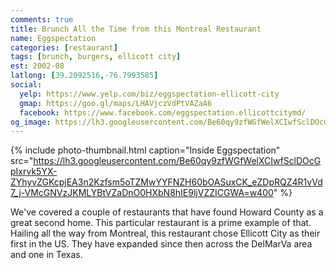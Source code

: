 ```yaml
---
comments: true
title: Brunch All the Time from this Montreal Restaurant
name: Eggspectation
categories: [restaurant]
tags: [brunch, burgers, ellicott city]
est: 2002-08
latlong: [39.2092516,-76.7993585]
social:
  yelp: https://www.yelp.com/biz/eggspectation-ellicott-city
  gmap: https://goo.gl/maps/LHAVjczVdPtVAZaA6
  facebook: https://www.facebook.com/eggspectation.ellicottcitymd/
og_image: https://lh3.googleusercontent.com/Be60qy9zfWGfWelXCIwfSclDOcGpIxrvk5YX-ZYhyvZGKcpjEA3n2Kzfsm5oTZMwYYFNZH60bOASuxCK_eZDpRQZ4R1vVd7_j-VMcGNVzJKMLYBtVZaDnO0HXbN8hIE9ljVZZICGWA=w400
---
```


{%
  include photo-thumbnail.html 
  caption="Inside Eggspectation"
  src="https://lh3.googleusercontent.com/Be60qy9zfWGfWelXCIwfSclDOcGpIxrvk5YX-ZYhyvZGKcpjEA3n2Kzfsm5oTZMwYYFNZH60bOASuxCK_eZDpRQZ4R1vVd7_j-VMcGNVzJKMLYBtVZaDnO0HXbN8hIE9ljVZZICGWA=w400"
%}

We've covered a couple of restaurants that have found Howard County as a great second home. This particular restaurant is a prime example of that. Hailing all the way from Montreal, this restaurant chose Ellicott City as their first in the US. They have expanded since then across the DelMarVa area and one in Texas. 

<!--more-->
